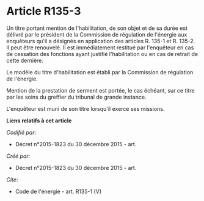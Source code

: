 # Article R135-3

Un titre portant mention de l'habilitation, de son objet et de sa durée est délivré par le président de la Commission de
régulation de l'énergie aux enquêteurs qu'il a désignés en application des articles R. 135-1 et R. 135-2. Il peut être
renouvelé. Il est immédiatement restitué par l'enquêteur en cas de cessation des fonctions ayant justifié l'habilitation ou
en cas de retrait de cette dernière. 

Le modèle du titre d'habilitation est établi par la Commission de régulation de l'énergie. 

Mention de la prestation de serment est portée, le cas échéant, sur ce titre par les soins du greffier du tribunal de grande
instance.

L'enquêteur est muni de son titre lorsqu'il exerce ses missions.

**Liens relatifs à cet article**

_Codifié par_:

  - Décret n°2015-1823 du 30 décembre 2015 - art.

_Créé par_:

  - Décret n°2015-1823 du 30 décembre 2015 - art.

_Cite_:

  - Code de l'énergie - art. R135-1 (V)
